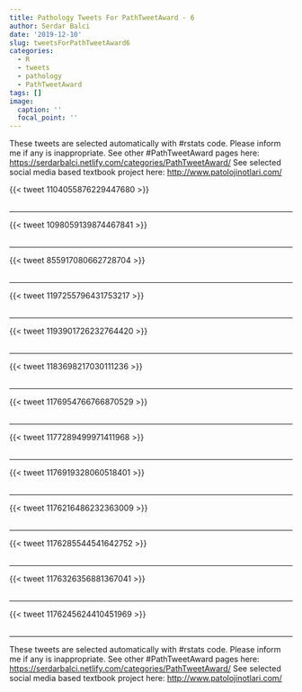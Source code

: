 ```yaml
---
title: Pathology Tweets For PathTweetAward - 6
author: Serdar Balci
date: '2019-12-10'
slug: tweetsForPathTweetAward6
categories:
  - R
  - tweets
  - pathology
  - PathTweetAward
tags: []
image:
  caption: ''
  focal_point: ''
---
```



These tweets are selected automatically with #rstats code. Please inform me if any is inappropriate.
See other #PathTweetAward pages here: https://serdarbalci.netlify.com/categories/PathTweetAward/ 
See selected social media based textbook project here: http://www.patolojinotlari.com/

{{< tweet 1104055876229447680 >}}
<br>
<br>
<hr>
{{< tweet 1098059139874467841 >}}
<br>
<br>
<hr>
{{< tweet 855917080662728704 >}}
<br>
<br>
<hr>
{{< tweet 1197255796431753217 >}}
<br>
<br>
<hr>
{{< tweet 1193901726232764420 >}}
<br>
<br>
<hr>
{{< tweet 1183698217030111236 >}}
<br>
<br>
<hr>
{{< tweet 1176954766766870529 >}}
<br>
<br>
<hr>
{{< tweet 1177289499971411968 >}}
<br>
<br>
<hr>
{{< tweet 1176919328060518401 >}}
<br>
<br>
<hr>
{{< tweet 1176216486232363009 >}}
<br>
<br>
<hr>
{{< tweet 1176285544541642752 >}}
<br>
<br>
<hr>
{{< tweet 1176326356881367041 >}}
<br>
<br>
<hr>
{{< tweet 1176245624410451969 >}}
<br>
<br>
<hr>


These tweets are selected automatically with #rstats code. Please inform me if any is inappropriate.
See other #PathTweetAward pages here: https://serdarbalci.netlify.com/categories/PathTweetAward/ 
See selected social media based textbook project here: http://www.patolojinotlari.com/

